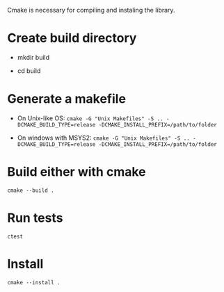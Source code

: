Cmake is necessary for compiling and instaling the library. 

# Create build directory

* mkdir build

* cd build

# Generate a makefile

* On Unix-like OS: `cmake -G "Unix Makefiles" -S .. -DCMAKE_BUILD_TYPE=release -DCMAKE_INSTALL_PREFIX=/path/to/folder`

* On windows with MSYS2: `cmake -G "Unix Makefiles" -S .. -DCMAKE_BUILD_TYPE=release -DCMAKE_INSTALL_PREFIX=/path/to/folder`


# Build either with cmake

    cmake --build . 

# Run tests

    ctest

# Install
    
    cmake --install .
